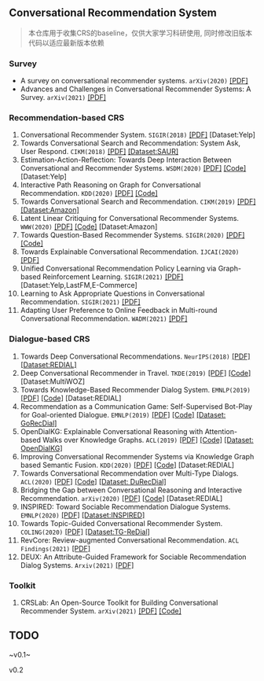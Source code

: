 ## Conversational Recommendation System

> 本仓库用于收集CRS的baseline，仅供大家学习科研使用, 同时修改旧版本代码以适应最新版本依赖

### Survey

  + A survey on conversational recommender systems. `arXiv(2020)` [[PDF]](https://arxiv.org/pdf/2004.00646.pdf)
  + Advances and Challenges in Conversational Recommender Systems: A Survey. `arXiv(2021)` [[PDF]](https://arxiv.org/pdf/2101.09459.pdf)

### Recommendation-based CRS

  1. Conversational Recommender System. `SIGIR(2018)` [[PDF]](https://arxiv.org/pdf/1806.03277) [Dataset:Yelp]
  2. Towards Conversational Search and Recommendation: System Ask, User Respond. `CIKM(2018)` [[PDF]](https://par.nsf.gov/servlets/purl/10090082) [[Dataset:SAUR]](http://yongfeng.me/attach/conversation.zip)
  3. Estimation-Action-Reflection: Towards Deep Interaction Between Conversational and Recommender Systems. `WSDM(2020)` [[PDF]](https://arxiv.org/pdf/2002.09102) [[Code]](https://ear-conv-rec.github.io/) [Dataset:Yelp]
  4. Interactive Path Reasoning on Graph for Conversational Recommendation. `KDD(2020)` [[PDF]](https://arxiv.org/pdf/2007.00194) [[Code]](https://cpr-conv-rec.github.io/)
  5. Towards Conversational Search and Recommendation. `CIKM(2019)` [[PDF]](http://yongfeng.me/attach/conv-search-rec-zhang2018.pdf) [[Dataset:Amazon]](http://yongfeng.me/dataset)
  6. Latent Linear Critiquing for Conversational Recommender Systems. `WWW(2020)` [[PDF]](https://ssanner.github.io/papers/www20_llc.pdf) [[Code]](https://github.com/k9luo/LatentLinearCritiquingforConvRecSys) [Dataset:Amazon]
  7. Towards Question-Based Recommender Systems. `SIGIR(2020)` [[PDF]](https://arxiv.org/pdf/2005.14255.pdf) [[Code]](https://github.com/JieZouIR/Qrec)
  8. Towards Explainable Conversational Recommendation. `IJCAI(2020)` [[PDF]](https://www.ijcai.org/Proceedings/2020/0414.pdf)
  9. Unified Conversational Recommendation Policy Learning via Graph-based Reinforcement Learning. `SIGIR(2021)` [[PDF]](https://arxiv.org/abs/2105.09710) [Dataset:Yelp,LastFM,E-Commerce]
  10. Learning to Ask Appropriate Questions in Conversational Recommendation. `SIGIR(2021)` [[PDF]](https://arxiv.org/abs/2105.04774)
  11. Adapting User Preference to Online Feedback in Multi-round Conversational Recommendation. `WADM(2021)` [[PDF]](https://dl.acm.org/doi/abs/10.1145/3437963.3441791)

### Dialogue-based CRS

  1. Towards Deep Conversational Recommendations. `NeurIPS(2018)` [[PDF]](https://arxiv.org/abs/1812.07617) [[Dataset:REDIAL]](https://redialdata.github.io/website/)
  2. Deep Conversational Recommender in Travel. `TKDE(2019)` [[PDF]](https://arxiv.org/abs/1907.00710) [[Code]](https://github.com/truthless11/DCR) [Dataset:MultiWOZ]
  3. Towards Knowledge-Based Recommender Dialog System. `EMNLP(2019)` [[PDF]](https://arxiv.org/pdf/1908.05391.pdf) [[Code]](https://github.com/THUDM/KBRD) [Dataset:REDIAL]
  4. Recommendation as a Communication Game: Self-Supervised Bot-Play for Goal-oriented Dialogue. `EMNLP(2019)` [[PDF]](https://arxiv.org/pdf/1909.03922) [[Code]](https://github.com/facebookresearch/ParlAI) [[Dataset: GoRecDial]](https://drive.google.com/drive/folders/1nilk6FUktW2VjNlATdM0VMehzSOPIvJ0?usp=sharing)
  5. OpenDialKG: Explainable Conversational Reasoning with Attention-based Walks over Knowledge Graphs. `ACL(2019)` [[PDF]](https://www.aclweb.org/anthology/P19-1081.pdf) [[Code]](https://github.com/madcpt/OpenDialKG) [[Dataset: OpenDialKG]](https://github.com/facebookresearch/opendialkg)
  6. Improving Conversational Recommender Systems via Knowledge Graph based Semantic Fusion. `KDD(2020)` [[PDF]](https://arxiv.org/pdf/2007.04032) [[Code]](https://github.com/Lancelot39/KGSF) [Dataset:REDIAL]
  7. Towards Conversational Recommendation over Multi-Type Dialogs. `ACL(2020)` [[PDF]](https://arxiv.org/pdf/2005.03954.pdf) [[Code]](https://github.com/PaddlePaddle/models/tree/develop/PaddleNLP/Research/ACL2020-DuRecDial) [[Dataset: DuRecDial]](https://baidu-nlp.bj.bcebos.com/DuRecDial.zip)
  8. Bridging the Gap between Conversational Reasoning and Interactive Recommendation. `arXiv(2020)` [[PDF]](https://arxiv.org/pdf/2010.10333.pdf) [[Code]](https://github.com/truthless11/CR-Walker) [Dataset:REDIAL]
  9. INSPIRED: Toward Sociable Recommendation Dialogue Systems. `EMNLP(2020)` [[PDF]](https://www.aclweb.org/anthology/2020.emnlp-main.654.pdf) [[Dataset:INSPIRED]](https://github.com/sweetpeach/Inspired)
  10. Towards Topic-Guided Conversational Recommender System. `COLING(2020)` [[PDF]](https://arxiv.org/pdf/2010.04125) [[Dataset:TG-ReDial]](https://github.com/RUCAIBox/TG-ReDial)
  11. RevCore: Review-augmented Conversational Recommendation. `ACL Findings(2021)` [[PDF]](https://arxiv.org/abs/2106.00957)
  12. DEUX: An Attribute-Guided Framework for Sociable Recommendation Dialog Systems. `Arxiv(2021)` [[PDF]](https://arxiv.org/abs/2105.00825)

### Toolkit

  1. CRSLab: An Open-Source Toolkit for Building Conversational Recommender System. `arXiv(2021)` [[PDF]](https://arxiv.org/pdf/2101.00939.pdf) [[Code]](https://github.com/RUCAIBox/CRSLab)



## TODO

~v0.1~

v0.2
